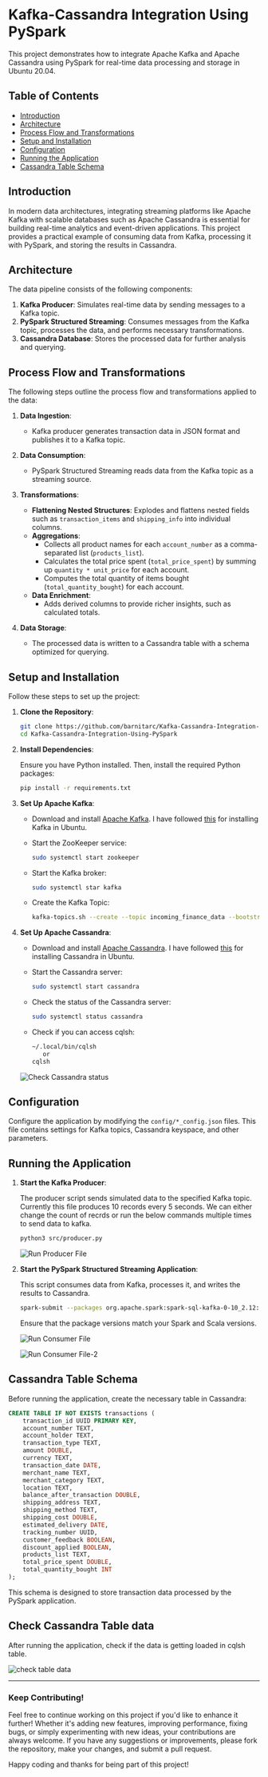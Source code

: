 # Kafka-Cassandra Integration Using PySpark

This project demonstrates how to integrate Apache Kafka and Apache Cassandra using PySpark for real-time data processing and storage in Ubuntu 20.04.

## Table of Contents

- [Introduction](#introduction)
- [Architecture](#architecture)
- [Process Flow and Transformations](#process-flow-and-transformations)
- [Setup and Installation](#setup-and-installation)
- [Configuration](#configuration)
- [Running the Application](#running-the-application)
- [Cassandra Table Schema](#cassandra-table-schema)

## Introduction

In modern data architectures, integrating streaming platforms like Apache Kafka with scalable databases such as Apache Cassandra is essential for building real-time analytics and event-driven applications. This project provides a practical example of consuming data from Kafka, processing it with PySpark, and storing the results in Cassandra.

## Architecture

The data pipeline consists of the following components:

1. **Kafka Producer**: Simulates real-time data by sending messages to a Kafka topic.
2. **PySpark Structured Streaming**: Consumes messages from the Kafka topic, processes the data, and performs necessary transformations.
3. **Cassandra Database**: Stores the processed data for further analysis and querying.

## Process Flow and Transformations

The following steps outline the process flow and transformations applied to the data:

1. **Data Ingestion**:
   - Kafka producer generates transaction data in JSON format and publishes it to a Kafka topic.

2. **Data Consumption**:
   - PySpark Structured Streaming reads data from the Kafka topic as a streaming source.

3. **Transformations**:
   - **Flattening Nested Structures**: Explodes and flattens nested fields such as `transaction_items` and `shipping_info` into individual columns.
   - **Aggregations**:
     - Collects all product names for each `account_number` as a comma-separated list (`products_list`).
     - Calculates the total price spent (`total_price_spent`) by summing up `quantity * unit_price` for each account.
     - Computes the total quantity of items bought (`total_quantity_bought`) for each account.
   - **Data Enrichment**:
     - Adds derived columns to provide richer insights, such as calculated totals.

4. **Data Storage**:
   - The processed data is written to a Cassandra table with a schema optimized for querying.

## Setup and Installation

Follow these steps to set up the project:

1. **Clone the Repository**:

   ```bash
   git clone https://github.com/barnitarc/Kafka-Cassandra-Integration-Using-PySpark.git
   cd Kafka-Cassandra-Integration-Using-PySpark
   ```

2. **Install Dependencies**:

   Ensure you have Python installed. Then, install the required Python packages:

   ```bash
   pip install -r requirements.txt
   ```

3. **Set Up Apache Kafka**:

   - Download and install [Apache Kafka](https://kafka.apache.org/downloads). I have followed [this](https://drive.google.com/file/d/1jXW3kd7ZSBobJjEAQRSzNo0Nma6YLeyz/view?usp=drive_link) for installing Kafka in Ubuntu.
   - Start the ZooKeeper service:

     ```bash
     sudo systemctl start zookeeper
     ```

   - Start the Kafka broker:

     ```bash
     sudo systemctl star kafka
     ```
   - Create the Kafka Topic:

     ```bash
     kafka-topics.sh --create --topic incoming_finance_data --bootstrap-server localhost:9092
     ```

4. **Set Up Apache Cassandra**:

   - Download and install [Apache Cassandra](https://cassandra.apache.org/download/). I have followed [this](https://drive.google.com/file/d/1CqFuvWItUvGGVPGLuVI9uycfIpBm6vWT/view?usp=drive_link) for installing Cassandra in Ubuntu.
   - Start the Cassandra server:

     ```bash
     sudo systemctl start cassandra
     ```
   - Check the status of the Cassandra server:

     ```bash
     sudo systemctl status cassandra
     ```
   - Check if you can access cqlsh:

     ```bash
     ~/.local/bin/cqlsh
        or
     cqlsh
     ```
   ![Check Cassandra status](https://github.com/barnitarc/Kafka-Cassandra-Integration-Using-PySpark/blob/main/images/cassandra-status.png)

## Configuration

Configure the application by modifying the `config/*_config.json` files. This file contains settings for Kafka topics, Cassandra keyspace, and other parameters.

## Running the Application

1. **Start the Kafka Producer**:

   The producer script sends simulated data to the specified Kafka topic. Currently this file produces 10 records every 5 seconds. We can either change the count of recrds or run the below commands multiple times to send data to kafka.

   ```bash
   python3 src/producer.py
   ```
   ![Run Producer File](https://github.com/barnitarc/Kafka-Cassandra-Integration-Using-PySpark/blob/main/images/producer.png)


2. **Start the PySpark Structured Streaming Application**:

   This script consumes data from Kafka, processes it, and writes the results to Cassandra.

   ```bash
   spark-submit --packages org.apache.spark:spark-sql-kafka-0-10_2.12:3.4.0,com.datastax.spark:spark-cassandra-connector_2.12:3.4.0 src/consumer.py
   ```
   
   Ensure that the package versions match your Spark and Scala versions.
   
   ![Run Consumer File](https://github.com/barnitarc/Kafka-Cassandra-Integration-Using-PySpark/blob/main/images/run-consumer-file.png)
   
   ![Run Consumer File-2](https://github.com/barnitarc/Kafka-Cassandra-Integration-Using-PySpark/blob/main/images/run-consumer-file-2.png)

## Cassandra Table Schema

Before running the application, create the necessary table in Cassandra:

```sql
CREATE TABLE IF NOT EXISTS transactions (
    transaction_id UUID PRIMARY KEY,
    account_number TEXT,
    account_holder TEXT,
    transaction_type TEXT,
    amount DOUBLE,
    currency TEXT,
    transaction_date DATE,
    merchant_name TEXT,
    merchant_category TEXT,
    location TEXT,
    balance_after_transaction DOUBLE,
    shipping_address TEXT,
    shipping_method TEXT,
    shipping_cost DOUBLE,
    estimated_delivery DATE,
    tracking_number UUID,
    customer_feedback BOOLEAN,
    discount_applied BOOLEAN,
    products_list TEXT,
    total_price_spent DOUBLE,
    total_quantity_bought INT
);
```

This schema is designed to store transaction data processed by the PySpark application.
## Check Cassandra Table data

After running the application, check if the data is getting loaded in cqlsh table.

![check table data](https://github.com/barnitarc/Kafka-Cassandra-Integration-Using-PySpark/blob/main/images/data-in-cassandra-table.png)

---
### Keep Contributing!
Feel free to continue working on this project if you'd like to enhance it further! Whether it's adding new features, improving performance, fixing bugs, or simply experimenting with new ideas, your contributions are always welcome.
If you have any suggestions or improvements, please fork the repository, make your changes, and submit a pull request.

Happy coding and thanks for being part of this project!


